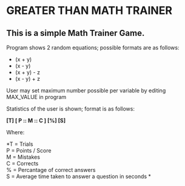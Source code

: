 # GREATER THAN MATH TRAINER

## This is a simple Math Trainer Game.


Program shows 2 random equations; possible formats are as follows:

- (x + y)
- (x - y)
- (x + y) - z
- (x - y) + z

User may set maximum number possible per variable by editing MAX_VALUE in program

Statistics of the user is shown; format is as follows:

**[T] [ P :: M :: C ] [%] [S]**

Where:

*T = Trials  
P = Points / Score  
M = Mistakes  
C = Corrects  
% = Percantage of correct answers  
S = Average time taken to answer a question in seconds  *
